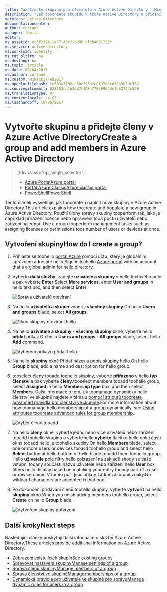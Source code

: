 ```yaml
---
title: "aaaCreate skupinu pro uživatele v Azure Active Directory | Microsoft Docs"
description: "Jak toocreate skupinu v Azure Active Directory a přidání členů skupiny toohello"
services: active-directory
documentationcenter: 
author: curtand
manager: femila
editor: 
ms.assetid: cc5f232a-1e77-45c2-b28b-1fcb4621725c
ms.service: active-directory
ms.workload: identity
ms.tgt_pltfrm: na
ms.devlang: na
ms.topic: article
ms.date: 08/04/2017
ms.author: curtand
ms.custom: H1Hack27Feb2017
ms.openlocfilehash: fc583a7f02ce50e7f3b2c8f97a9c032a3e2dc33a
ms.sourcegitcommit: 523283cc1b3c37c428e77850964dc1c33742c5f0
ms.translationtype: MT
ms.contentlocale: cs-CZ
ms.lasthandoff: 10/06/2017
---
```

# <a name="create-a-group-and-add-members-in-azure-active-directory"></a><span data-ttu-id="48c1e-103">Vytvořte skupinu a přidejte členy v Azure Active Directory</span><span class="sxs-lookup"><span data-stu-id="48c1e-103">Create a group and add members in Azure Active Directory</span></span>
> [!div class="op_single_selector"]
> * [<span data-ttu-id="48c1e-104">Azure Portal</span><span class="sxs-lookup"><span data-stu-id="48c1e-104">Azure portal</span></span>](active-directory-groups-create-azure-portal.md)
> * [<span data-ttu-id="48c1e-105">Portál Azure Classic</span><span class="sxs-lookup"><span data-stu-id="48c1e-105">Azure classic portal</span></span>](active-directory-accessmanagement-manage-groups.md)
> * [<span data-ttu-id="48c1e-106">PowerShell</span><span class="sxs-lookup"><span data-stu-id="48c1e-106">PowerShell</span></span>](active-directory-accessmanagement-groups-settings-v2-cmdlets.md)
>
>

<span data-ttu-id="48c1e-107">Tento článek vysvětluje, jak toocreate a naplnit nové skupiny v Azure Active Directory.</span><span class="sxs-lookup"><span data-stu-id="48c1e-107">This article explains how toocreate and populate a new group in Azure Active Directory.</span></span> <span data-ttu-id="48c1e-108">Použití úlohy správy skupiny tooperform tak, jako je například přiřazení licence nebo oprávnění tooa počtu uživatelů nebo zařízení najednou.</span><span class="sxs-lookup"><span data-stu-id="48c1e-108">Use a group tooperform management tasks such as assigning licenses or permissions tooa number of users or devices at once.</span></span>

## <a name="how-do-i-create-a-group"></a><span data-ttu-id="48c1e-109">Vytvoření skupiny</span><span class="sxs-lookup"><span data-stu-id="48c1e-109">How do I create a group?</span></span>
1. <span data-ttu-id="48c1e-110">Přihlaste se toohello [portál Azure](https://portal.azure.com) pomocí účtu, který je globálním správcem adresáře hello.</span><span class="sxs-lookup"><span data-stu-id="48c1e-110">Sign in toohello [Azure portal](https://portal.azure.com) with an account that's a global admin for hello directory.</span></span>
2. <span data-ttu-id="48c1e-111">Vyberte **další služby**, zadejte **uživatele a skupiny** v hello textového pole a pak vyberte **Enter**.</span><span class="sxs-lookup"><span data-stu-id="48c1e-111">Select **More services**, enter **User and groups** in hello text box, and then select **Enter**.</span></span>

   ![Správa uživatelů otevírání](./media/active-directory-groups-create-azure-portal/search-user-management.png)
3. <span data-ttu-id="48c1e-113">Na hello **uživatelů a skupin** vyberte **všechny skupiny**.</span><span class="sxs-lookup"><span data-stu-id="48c1e-113">On hello **Users and groups** blade, select **All groups**.</span></span>

   ![Okno skupiny otevírání hello](./media/active-directory-groups-create-azure-portal/view-groups-blade.png)
4. <span data-ttu-id="48c1e-115">Na hello **uživatelé a skupiny - všechny skupiny** okně, vyberte hello **přidat** příkaz.</span><span class="sxs-lookup"><span data-stu-id="48c1e-115">On hello **Users and groups - All groups** blade, select hello **Add** command.</span></span>

   ![Výběrem příkazu přidat hello](./media/active-directory-groups-create-azure-portal/add-group-command.png)
5. <span data-ttu-id="48c1e-117">Na hello **skupiny** okně Přidat název a popis skupiny hello.</span><span class="sxs-lookup"><span data-stu-id="48c1e-117">On hello **Group** blade, add a name and description for hello group.</span></span>
6. <span data-ttu-id="48c1e-118">tooselect členy tooadd toohello skupiny, vyberte **přiřazeno** v hello **typ členství** a pak vyberte **členy**.</span><span class="sxs-lookup"><span data-stu-id="48c1e-118">tooselect members tooadd toohello group, select **Assigned** in hello **Membership type** box, and then select **Members**.</span></span> <span data-ttu-id="48c1e-119">Další informace o tom, jak toomanage dynamicky hello členství ve skupině najdete v tématu [pomocí atributů toocreate advanced pravidla pro členství ve skupině](active-directory-groups-dynamic-membership-azure-portal.md).</span><span class="sxs-lookup"><span data-stu-id="48c1e-119">For more information about how toomanage hello membership of a group dynamically, see [Using attributes toocreate advanced rules for group membership](active-directory-groups-dynamic-membership-azure-portal.md).</span></span>

   ![Výběr členů tooadd](./media/active-directory-groups-create-azure-portal/select-members.png)
7. <span data-ttu-id="48c1e-121">Na hello **členy** okně, vyberte jednu nebo více uživatelů nebo zařízení tooadd toohello skupinu a vyberte hello **vyberte** tlačítko hello dolní části okna tooadd hello je toohello skupiny.</span><span class="sxs-lookup"><span data-stu-id="48c1e-121">On hello **Members** blade, select one or more users or devices tooadd toohello group and select hello **Select** button at hello bottom of hello blade tooadd them toohello group.</span></span> <span data-ttu-id="48c1e-122">Hello **uživatele** pole filtry hello zobrazení na základě shody se vaše vstupní tooany součástí názvu uživatele nebo zařízení.</span><span class="sxs-lookup"><span data-stu-id="48c1e-122">hello **User** box filters hello display based on matching your entry tooany part of a user or device name.</span></span> <span data-ttu-id="48c1e-123">V tomto poli, jsou přijaty žádné zástupné znaky.</span><span class="sxs-lookup"><span data-stu-id="48c1e-123">No wildcard characters are accepted in that box.</span></span>
8. <span data-ttu-id="48c1e-124">Po dokončení přidávání členů toohello skupiny, vyberte **vytvořit** na hello **skupiny** okno.</span><span class="sxs-lookup"><span data-stu-id="48c1e-124">When you finish adding members toohello group, select **Create** on hello **Group** blade.</span></span>    

   ![Vytvoření skupiny potvrzení](./media/active-directory-groups-create-azure-portal/create-group-confirmation.png)


## <a name="next-steps"></a><span data-ttu-id="48c1e-126">Další kroky</span><span class="sxs-lookup"><span data-stu-id="48c1e-126">Next steps</span></span>
<span data-ttu-id="48c1e-127">Následující články poskytují další informace o službě Azure Active Directory.</span><span class="sxs-lookup"><span data-stu-id="48c1e-127">These articles provide additional information on Azure Active Directory.</span></span>

* [<span data-ttu-id="48c1e-128">Zobrazení existujících skupin</span><span class="sxs-lookup"><span data-stu-id="48c1e-128">See existing groups</span></span>](active-directory-groups-view-azure-portal.md)
* [<span data-ttu-id="48c1e-129">Spravovat nastavení skupiny</span><span class="sxs-lookup"><span data-stu-id="48c1e-129">Manage settings of a group</span></span>](active-directory-groups-settings-azure-portal.md)
* [<span data-ttu-id="48c1e-130">Správa členů skupiny</span><span class="sxs-lookup"><span data-stu-id="48c1e-130">Manage members of a group</span></span>](active-directory-groups-members-azure-portal.md)
* [<span data-ttu-id="48c1e-131">Správa členství ve skupině</span><span class="sxs-lookup"><span data-stu-id="48c1e-131">Manage memberships of a group</span></span>](active-directory-groups-membership-azure-portal.md)
* [<span data-ttu-id="48c1e-132">Dynamická pravidla pro uživatele ve skupině pro správu</span><span class="sxs-lookup"><span data-stu-id="48c1e-132">Manage dynamic rules for users in a group</span></span>](active-directory-groups-dynamic-membership-azure-portal.md)
